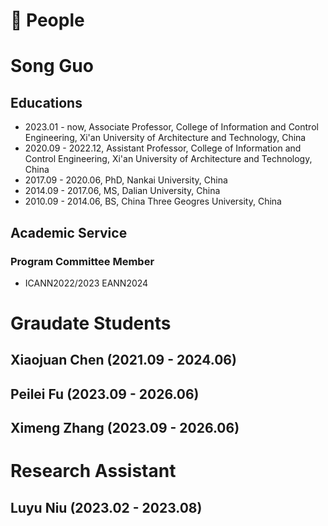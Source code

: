 
# 📖 People

# Song Guo
## Educations
- 2023.01 - now, Associate Professor, College of Information and Control Engineering, Xi'an University of Architecture and Technology, China
- 2020.09 - 2022.12, Assistant Professor, College of Information and Control Engineering, Xi'an University of Architecture and Technology, China
- 2017.09 - 2020.06, PhD, Nankai University, China
- 2014.09 - 2017.06, MS,  Dalian University, China
- 2010.09 - 2014.06, BS,  China Three Geogres University, China

## Academic Service
### Program Committee Member
* ICANN2022/2023 EANN2024

# Graudate Students
## Xiaojuan Chen (2021.09 - 2024.06)
## Peilei Fu (2023.09 - 2026.06)
## Ximeng Zhang (2023.09 - 2026.06)

# Research Assistant
## Luyu Niu (2023.02 - 2023.08)

